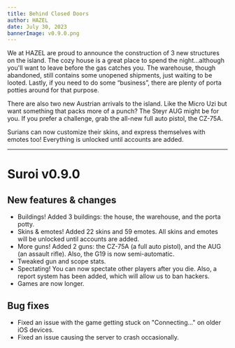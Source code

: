 ```yaml
---
title: Behind Closed Doors
author: HAZEL
date: July 30, 2023
bannerImage: v0.9.0.png
---
```

We at HAZEL are proud to announce the construction of 3 new structures on the island. The cozy house is a great place to spend the night…although you'll want to leave before the gas catches you. The warehouse, though abandoned, still contains some unopened shipments, just waiting to be looted. Lastly, if you need to do some “business”, there are plenty of porta potties around for that purpose.

There are also two new Austrian arrivals to the island. Like the Micro Uzi but want something that packs more of a punch? The Steyr AUG might be for you. If you prefer a challenge, grab the all-new full auto pistol, the CZ-75A.

Surians can now customize their skins, and express themselves with emotes too! Everything is unlocked until accounts are added.
***
# Suroi v0.9.0

## New features & changes
- Buildings! Added 3 buildings: the house, the warehouse, and the porta potty.
- Skins & emotes! Added 22 skins and 59 emotes. All skins and emotes will be unlocked until accounts are added.
- More guns! Added 2 guns: the CZ-75A (a full auto pistol), and the AUG (an assault rifle). Also, the G19 is now semi-automatic.
- Tweaked gun and scope stats.
- Spectating! You can now spectate other players after you die. Also, a report system has been added, which will allow us to ban hackers.
- Games are now longer.

## Bug fixes
- Fixed an issue with the game getting stuck on "Connecting..." on older iOS devices.
- Fixed an issue causing the server to crash occasionally.
